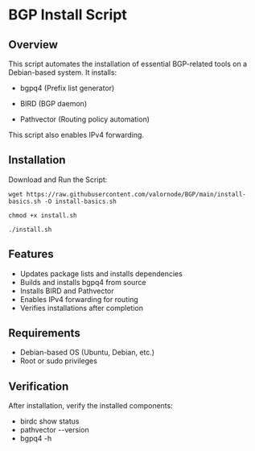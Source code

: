 # BGP Install Script

## Overview

This script automates the installation of essential BGP-related tools on a Debian-based system. It installs:

- bgpq4 (Prefix list generator)

- BIRD (BGP daemon)

- Pathvector (Routing policy automation)

This script also enables IPv4 forwarding.

## Installation

Download and Run the Script:

```wget https://raw.githubusercontent.com/valornode/BGP/main/install-basics.sh -O install-basics.sh```

```chmod +x install.sh```

```./install.sh```

## Features

- Updates package lists and installs dependencies
- Builds and installs bgpq4 from source
- Installs BIRD and Pathvector
- Enables IPv4 forwarding for routing
- Verifies installations after completion

## Requirements

- Debian-based OS (Ubuntu, Debian, etc.)
- Root or sudo privileges

## Verification

After installation, verify the installed components:

- birdc show status
- pathvector --version
- bgpq4 -h
